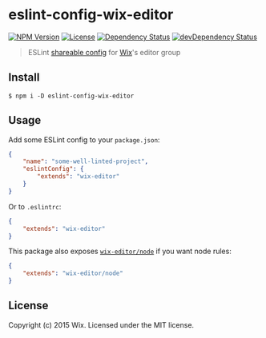 # eslint-config-wix-editor

[![NPM Version](https://img.shields.io/npm/v/eslint-config-wix-editor.svg?style=flat)](https://npmjs.org/package/eslint-config-wix-editor)
[![License](http://img.shields.io/npm/l/eslint-config-wix-editor.svg?style=flat)](LICENSE)
[![Dependency Status](https://david-dm.org/wix/eslint-config-wix-editor.svg)](https://david-dm.org/wix/eslint-config-wix-editor)
[![devDependency Status](https://david-dm.org/wix/eslint-config-wix-editor/dev-status.svg)](https://david-dm.org/wix/eslint-config-wix-editor#info=devDependencies)

> ESLint [shareable config](http://eslint.org/docs/developer-guide/shareable-configs.html) for [Wix](https://github.com/wix)'s editor group


## Install

```
$ npm i -D eslint-config-wix-editor
```


## Usage

Add some ESLint config to your `package.json`:

```json
{
	"name": "some-well-linted-project",
	"eslintConfig": {
		"extends": "wix-editor"
	}
}
```

Or to `.eslintrc`:

```json
{
	"extends": "wix-editor"
}
```

This package also exposes [`wix-editor/node`](node.js) if you want node rules:

```json
{
	"extends": "wix-editor/node"
}
```


## License

Copyright (c) 2015 Wix. Licensed under the MIT license.
